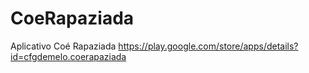 # CoeRapaziada
Aplicativo Coé Rapaziada https://play.google.com/store/apps/details?id=cfgdemelo.coerapaziada
